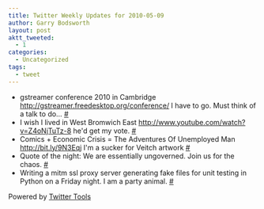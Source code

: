```yaml
---
title: Twitter Weekly Updates for 2010-05-09
author: Garry Bodsworth
layout: post
aktt_tweeted:
  - 1
categories:
  - Uncategorized
tags:
  - tweet
---
```

<ul class="aktt_tweet_digest">
  <li>
    gstreamer conference 2010 in Cambridge <a href="http://gstreamer.freedesktop.org/conference/" rel="nofollow">http://gstreamer.freedesktop.org/conference/</a> I have to go. Must think of a talk to do&#8230; <a href="http://twitter.com/garrybodsworth/statuses/13325595545" class="aktt_tweet_time">#</a>
  </li>
  <li>
    I wish I lived in West Bromwich East <a href="http://www.youtube.com/watch?v=Z4oNjTuTz-8" rel="nofollow">http://www.youtube.com/watch?v=Z4oNjTuTz-8</a> he'd get my vote. <a href="http://twitter.com/garrybodsworth/statuses/13442617122" class="aktt_tweet_time">#</a>
  </li>
  <li>
    Comics + Economic Crisis = The Adventures Of Unemployed Man <a href="http://bit.ly/9N3Eqj" rel="nofollow">http://bit.ly/9N3Eqj</a> I'm a sucker for Veitch artwork <a href="http://twitter.com/garrybodsworth/statuses/13503669846" class="aktt_tweet_time">#</a>
  </li>
  <li>
    Quote of the night: We are essentially ungoverned. Join us for the chaos. <a href="http://twitter.com/garrybodsworth/statuses/13536024654" class="aktt_tweet_time">#</a>
  </li>
  <li>
    Writing a mitm ssl proxy server generating fake files for unit testing in Python on a Friday night. I am a party animal. <a href="http://twitter.com/garrybodsworth/statuses/13570965346" class="aktt_tweet_time">#</a>
  </li>
</ul>

<p class="aktt_credit">
  Powered by <a href="http://alexking.org/projects/wordpress">Twitter Tools</a>
</p>